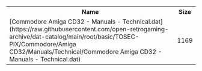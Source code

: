 <table>
<tr><th>Name</th><th>Size</th></tr>
<tr><td>
[Commodore Amiga CD32 - Manuals - Technical.dat](https://raw.githubusercontent.com/open-retrogaming-archive/dat-catalog/main/root/basic/TOSEC-PIX/Commodore/Amiga CD32/Manuals/Technical/Commodore Amiga CD32 - Manuals - Technical.dat)
</td><td>1169</td></tr>
</table>
